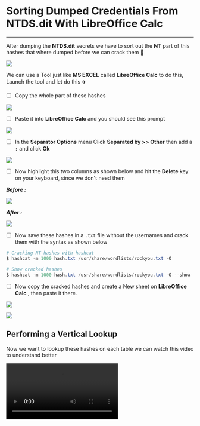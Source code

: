 # **Sorting Dumped Credentials From NTDS.dit With LibreOffice Calc**

***

After dumping the **NTDS.dit** secrets we have to sort out the **NT** part of this hashes that where dumped before we can crack them 👾

![](https://i.imgur.com/xd3Tc1Y.png)

We can use a Tool just like **MS EXCEL** called **LibreOffice Calc** to do this, Launch the tool and let do this ✈️

- [ ] Copy the whole part of these hashes

![](https://i.imgur.com/5N56Q7h.png)


- [ ] Paste it into **LibreOffice Calc** and you should see this prompt

![](https://i.imgur.com/ZEyVDgT.png)

- [ ] In the **Separator Options** menu Click **Separated by >> Other** then add a `:` and click **Ok**

![](https://i.imgur.com/PxaBYng.png)

- [ ] Now highlight this two columns as shown below and hit the **Delete** key on your keyboard, since we don't need them

**_Before :_**

![](https://i.imgur.com/1pEFS8m.png)

**_After :_**

![](https://i.imgur.com/E3KGZtf.png)

- [ ] Now save these hashes in a `.txt` file without the usernames and crack them with the syntax as shown below

```powershell
# Cracking NT hashes with hashcat
$ hashcat -m 1000 hash.txt /usr/share/wordlists/rockyou.txt -O

# Show cracked hashes
$ hashcat -m 1000 hash.txt /usr/share/wordlists/rockyou.txt -O --show
```

- [ ] Now copy the cracked hashes and create a New sheet on **LibreOffice Calc** , then paste it there.

![](https://i.imgur.com/odxoJ6z.png)

![](https://i.imgur.com/OOq0d62.png)


## **Performing a Vertical Lookup**

Now we want to lookup these hashes on each table we can watch this video to understand better

![](https://github.com/sec-fortress/sec-fortress.github.io/blob/main/2023-09-25%2016-52-47.mp4)
